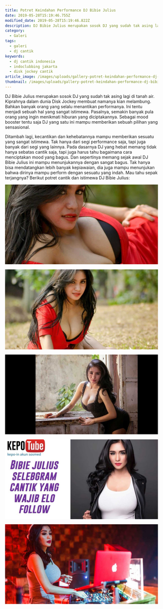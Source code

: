 ```yaml
---
title: Potret Keindahan Performance DJ Bibie Julius
date: 2019-05-28T15:19:46.755Z
modified_date: 2019-05-28T15:19:46.822Z
description: DJ Bibie Julius merupakan sosok DJ yang sudah tak asing lagi di tanah air. Kiprahnya dalam dunia Disk Jockey membuat namanya kian melambung.
category:
  - Galeri
tags:
  - galeri
  - dj cantik
keywords:
  - dj cantik indonesia
  - indoclubbing jakarta
  - disk jockey cantik
article_image: /images/uploads/gallery-potret-keindahan-performance-dj-bibie-julius-5.jpg
thumbnail: /images/uploads/gallery-potret-keindahan-performance-dj-bibie-julius-5-011.jpg
---
```

DJ Bibie Julius merupakan sosok DJ yang sudah tak asing lagi di tanah air. Kiprahnya dalam dunia Disk Jockey membuat namanya kian melambung. Bahkan banyak orang yang selalu menantikan performanya. Ini tentu menjadi sebuah hal yang sangat istimewa. Pasalnya, semakin banyak pula orang yang ingin menikmati hiburan yang diciptakannya. Sebagai mood booster tentu saja DJ yang satu ini mampu memberikan sebuah pilihan yang sensasional.

Ditambah lagi, kecantikan dan kehebatannya mampu memberikan sesuatu yang sangat istimewa. Tak hanya dari segi performance saja, tapi juga banyak dari segi yang lainnya. Pada dasarnya DJ yang hebat memang tidak hanya sebatas cantik saja, tapi juga harus tahu bagaimana cara menciptakan mood yang bagus. Dan sepertinya memang sejak awal DJ Bibie Julius ini mampu menunjukannya dengan sangat bagus. Tak hanya bisa mendatangkan lebih banyak kepiawaian, dia juga mampu menunjukan bahwa dirinya mampu perform dengan sesuatu yang indah. Mau tahu sepak terjangnya? Berikut potret cantik dan istimewa DJ Bibie Julius:

![Gallery: Potret Keindahan Performance DJ Bibie Julius](/images/uploads/gallery-potret-keindahan-performance-dj-bibie-julius-5.jpg)

![Gallery: Potret Keindahan Performance DJ Bibie Julius](/images/uploads/gallery-potret-keindahan-performance-dj-bibie-julius-4.jpg)

![Gallery: Potret Keindahan Performance DJ Bibie Julius](/images/uploads/gallery-potret-keindahan-performance-dj-bibie-julius-3.jpg)

![Gallery: Potret Keindahan Performance DJ Bibie Julius](/images/uploads/gallery-potret-keindahan-performance-dj-bibie-julius-2.jpg)

![Gallery: Potret Keindahan Performance DJ Bibie Julius](/images/uploads/gallery-potret-keindahan-performance-dj-bibie-julius-1.jpg)

